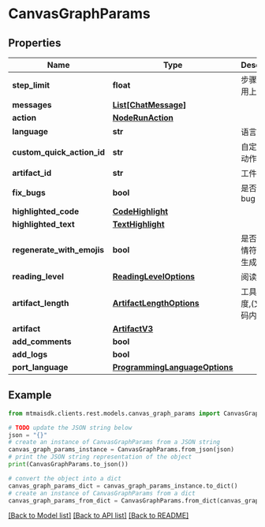 # CanvasGraphParams


## Properties

Name | Type | Description | Notes
------------ | ------------- | ------------- | -------------
**step_limit** | **float** | 步骤限制(没用上) | [optional] 
**messages** | [**List[ChatMessage]**](ChatMessage.md) |  | [optional] 
**action** | [**NodeRunAction**](NodeRunAction.md) |  | [optional] 
**language** | **str** | 语言 | [optional] 
**custom_quick_action_id** | **str** | 自定义快速动作ID | [optional] 
**artifact_id** | **str** | 工件ID | [optional] 
**fix_bugs** | **bool** | 是否修复bug | [optional] 
**highlighted_code** | [**CodeHighlight**](CodeHighlight.md) |  | [optional] 
**highlighted_text** | [**TextHighlight**](TextHighlight.md) |  | [optional] 
**regenerate_with_emojis** | **bool** | 是否使用表情符号重新生成 | [optional] 
**reading_level** | [**ReadingLevelOptions**](ReadingLevelOptions.md) | 阅读级别 | [optional] 
**artifact_length** | [**ArtifactLengthOptions**](ArtifactLengthOptions.md) | 工具内容长度,(文章,代码内容长度) | [optional] 
**artifact** | [**ArtifactV3**](ArtifactV3.md) |  | [optional] 
**add_comments** | **bool** |  | [optional] 
**add_logs** | **bool** |  | [optional] 
**port_language** | [**ProgrammingLanguageOptions**](ProgrammingLanguageOptions.md) |  | [optional] 

## Example

```python
from mtmaisdk.clients.rest.models.canvas_graph_params import CanvasGraphParams

# TODO update the JSON string below
json = "{}"
# create an instance of CanvasGraphParams from a JSON string
canvas_graph_params_instance = CanvasGraphParams.from_json(json)
# print the JSON string representation of the object
print(CanvasGraphParams.to_json())

# convert the object into a dict
canvas_graph_params_dict = canvas_graph_params_instance.to_dict()
# create an instance of CanvasGraphParams from a dict
canvas_graph_params_from_dict = CanvasGraphParams.from_dict(canvas_graph_params_dict)
```
[[Back to Model list]](../README.md#documentation-for-models) [[Back to API list]](../README.md#documentation-for-api-endpoints) [[Back to README]](../README.md)


